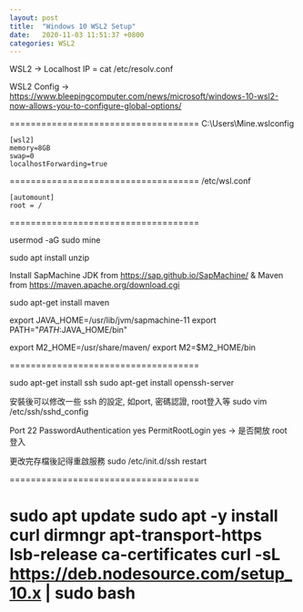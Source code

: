 ```yaml
---
layout: post
title:  "Windows 10 WSL2 Setup"
date:   2020-11-03 11:51:37 +0800
categories: WSL2
---
```



WSL2 -> Localhost IP = cat /etc/resolv.conf


WSL2 Config -> https://www.bleepingcomputer.com/news/microsoft/windows-10-wsl2-now-allows-you-to-configure-global-options/


====================================
C:\Users\Mine\.wslconfig

```
[wsl2]
memory=8GB
swap=0
localhostForwarding=true
```
====================================
/etc/wsl.conf
```
[automount]
root = /
```
====================================

usermod -aG sudo mine

sudo apt install unzip


Install SapMachine JDK from https://sap.github.io/SapMachine/ & Maven from https://maven.apache.org/download.cgi

sudo apt-get install maven

export JAVA_HOME=/usr/lib/jvm/sapmachine-11
export PATH="$PATH:$JAVA_HOME/bin"

export M2_HOME=/usr/share/maven/
export M2=$M2_HOME/bin

====================================

sudo apt-get install ssh
sudo apt-get install openssh-server

安裝後可以修改一些 ssh 的設定, 如port, 密碼認證, root登入等
sudo vim /etc/ssh/sshd_config

Port 22
PasswordAuthentication yes
PermitRootLogin yes -> 是否開放 root 登入

更改完存檔後記得重啟服務
sudo /etc/init.d/ssh restart

====================================

sudo apt update
sudo apt -y install curl dirmngr apt-transport-https lsb-release ca-certificates
curl -sL https://deb.nodesource.com/setup_10.x | sudo bash
====================================


